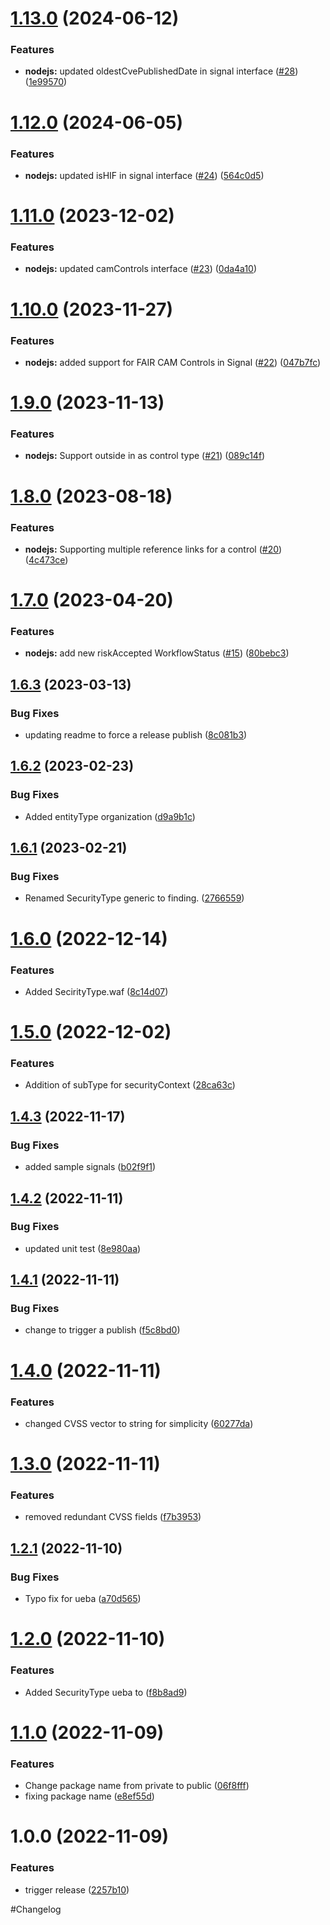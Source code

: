 # [1.13.0](https://github.com/Safe-Security/signal/compare/v1.12.0...v1.13.0) (2024-06-12)


### Features

* **nodejs:** updated oldestCvePublishedDate in signal interface ([#28](https://github.com/Safe-Security/signal/issues/28)) ([1e99570](https://github.com/Safe-Security/signal/commit/1e9957056c7e66b5ddbe0c097f79e9219f703c52))

# [1.12.0](https://github.com/Safe-Security/signal/compare/v1.11.0...v1.12.0) (2024-06-05)


### Features

* **nodejs:** updated isHIF in signal interface ([#24](https://github.com/Safe-Security/signal/issues/24)) ([564c0d5](https://github.com/Safe-Security/signal/commit/564c0d5908c3406452d775b56839a9794bc68214))

# [1.11.0](https://github.com/Safe-Security/signal/compare/v1.10.0...v1.11.0) (2023-12-02)


### Features

* **nodejs:** updated camControls interface ([#23](https://github.com/Safe-Security/signal/issues/23)) ([0da4a10](https://github.com/Safe-Security/signal/commit/0da4a10776bc5a02c273dd296ade4972fca2dbe9))

# [1.10.0](https://github.com/Safe-Security/signal/compare/v1.9.0...v1.10.0) (2023-11-27)


### Features

* **nodejs:** added support for FAIR CAM Controls in Signal ([#22](https://github.com/Safe-Security/signal/issues/22)) ([047b7fc](https://github.com/Safe-Security/signal/commit/047b7fc53036adceb9d245236ccc5076e535b93e))

# [1.9.0](https://github.com/Safe-Security/signal/compare/v1.8.0...v1.9.0) (2023-11-13)


### Features

* **nodejs:** Support outside in as control type ([#21](https://github.com/Safe-Security/signal/issues/21)) ([089c14f](https://github.com/Safe-Security/signal/commit/089c14fc4f0cb77ee687ecc0c846a00f701e6555))

# [1.8.0](https://github.com/Safe-Security/signal/compare/v1.7.0...v1.8.0) (2023-08-18)


### Features

* **nodejs:** Supporting multiple reference links for a control ([#20](https://github.com/Safe-Security/signal/issues/20)) ([4c473ce](https://github.com/Safe-Security/signal/commit/4c473cef5841b07fe9181c9b74c3897b48c6bcbb))

# [1.7.0](https://github.com/Safe-Security/signal/compare/v1.6.3...v1.7.0) (2023-04-20)


### Features

* **nodejs:** add new riskAccepted WorkflowStatus ([#15](https://github.com/Safe-Security/signal/issues/15)) ([80bebc3](https://github.com/Safe-Security/signal/commit/80bebc3cf45ed43d65f1057db5566d65aba75e59))

## [1.6.3](https://github.com/Safe-Security/signal/compare/v1.6.2...v1.6.3) (2023-03-13)


### Bug Fixes

* updating readme to force a release publish ([8c081b3](https://github.com/Safe-Security/signal/commit/8c081b313f20d45a8d541ed24811de4f22ce0818))

## [1.6.2](https://github.com/Safe-Security/signal/compare/v1.6.1...v1.6.2) (2023-02-23)


### Bug Fixes

* Added entityType organization ([d9a9b1c](https://github.com/Safe-Security/signal/commit/d9a9b1c98f7da39ba8b9d6c7b0724620462d8000))

## [1.6.1](https://github.com/Safe-Security/signal/compare/v1.6.0...v1.6.1) (2023-02-21)


### Bug Fixes

* Renamed SecurityType generic to finding. ([2766559](https://github.com/Safe-Security/signal/commit/27665590522f0d9b296f70b11dbdb4b2d99d45e6))

# [1.6.0](https://github.com/Safe-Security/signal/compare/v1.5.0...v1.6.0) (2022-12-14)


### Features

* Added SecirityType.waf ([8c14d07](https://github.com/Safe-Security/signal/commit/8c14d0746136059b51776d2f14fe3b5cfc88a31f))

# [1.5.0](https://github.com/Safe-Security/signal/compare/v1.4.3...v1.5.0) (2022-12-02)


### Features

* Addition of subType for securityContext ([28ca63c](https://github.com/Safe-Security/signal/commit/28ca63cd8b55d5368e03d05c29d3739635c15674))

## [1.4.3](https://github.com/Safe-Security/signal/compare/v1.4.2...v1.4.3) (2022-11-17)


### Bug Fixes

* added sample signals ([b02f9f1](https://github.com/Safe-Security/signal/commit/b02f9f10553886cf4227afc92785eac6f9e584b0))

## [1.4.2](https://github.com/Safe-Security/signal/compare/v1.4.1...v1.4.2) (2022-11-11)


### Bug Fixes

* updated unit test ([8e980aa](https://github.com/Safe-Security/signal/commit/8e980aa53b95b5d62d0d9c7bd12c938676abb5b8))

## [1.4.1](https://github.com/Safe-Security/signal/compare/v1.4.0...v1.4.1) (2022-11-11)


### Bug Fixes

* change to trigger a publish ([f5c8bd0](https://github.com/Safe-Security/signal/commit/f5c8bd0666ef6791d56a0879ca950f7ac0e36f53))

# [1.4.0](https://github.com/Safe-Security/signal/compare/v1.3.0...v1.4.0) (2022-11-11)


### Features

* changed CVSS vector to string for simplicity ([60277da](https://github.com/Safe-Security/signal/commit/60277daf6b53eba41e047197fd9e6bf9db16556b))

# [1.3.0](https://github.com/Safe-Security/signal/compare/v1.2.1...v1.3.0) (2022-11-11)


### Features

* removed redundant CVSS fields ([f7b3953](https://github.com/Safe-Security/signal/commit/f7b3953cec2b498baa7ea5c9be9ff8629853c48e))

## [1.2.1](https://github.com/Safe-Security/signal/compare/v1.2.0...v1.2.1) (2022-11-10)


### Bug Fixes

* Typo fix for ueba ([a70d565](https://github.com/Safe-Security/signal/commit/a70d565c01f5b51c999e7f1eaae588202affafb1))

# [1.2.0](https://github.com/Safe-Security/signal/compare/v1.1.0...v1.2.0) (2022-11-10)


### Features

* Added SecurityType ueba to ([f8b8ad9](https://github.com/Safe-Security/signal/commit/f8b8ad9e9fc67dae37d2dba8f0a9bfb4b673f044))

# [1.1.0](https://github.com/Safe-Security/signal/compare/v1.0.0...v1.1.0) (2022-11-09)


### Features

* Change package name from private to public ([06f8fff](https://github.com/Safe-Security/signal/commit/06f8fff620c5099299791e6d1eb8ddd104a37174))
* fixing package name ([e8ef55d](https://github.com/Safe-Security/signal/commit/e8ef55dcd4b5009c88de97571c905cce8c7ff133))

# 1.0.0 (2022-11-09)


### Features

* trigger release ([2257b10](https://github.com/Safe-Security/signal/commit/2257b106132ffc2e8a222289cff8157385b46c19))

#Changelog
